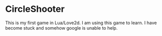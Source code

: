 # CircleShooter
This is my first game in Lua/Love2d.  I am using this game to learn.  I have become stuck and somehow google is unable to help.

